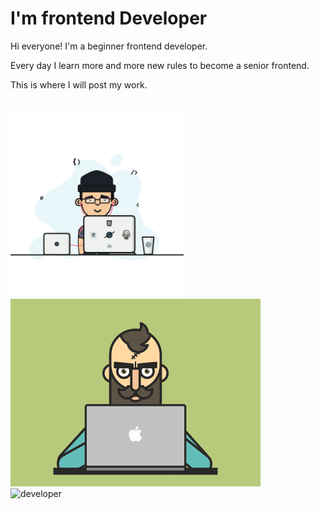 <h1>I'm frontend Developer</h1>

<p>Hi everyone! I'm a beginner frontend developer.</p>
<p>Every day I learn more and more new rules to become a senior frontend.</p>
<p>This is where I will post my work.</p>
<br />
<img src="images/1.gif" alt="developer" height="300" />
<br />
<img src="images/2.gif" alt="developer" height="300">
<br />
<img src="images/3.gif" alt="developer" height="300">